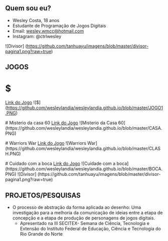 ## Quem sou eu?
 - Wesley Costa, 18 anos
 - Estudante de Programação de Jogos Digitais
 - Email: wesley.wmcc@hotmail.com
 - Instagram: @ctrlwesley
 <p>
</p>

![Divisor] (https://github.com/tanhuayu/imagens/blob/master/divisor-pagina1.png?raw=true)
## JOGOS

# $
<a href="https://wesleylandia.github.io/$/">Link do Jogo</a>
![$] (https://github.com/wesleylandia/wesleylandia.github.io/blob/master/JOGO1.PNG)
<p>
</p>
# Misterio da casa 60
<a href="https://wesleylandia.github.io/Oficina2">Link do Jogo</a>
![Misterio da Casa 60] (https://github.com/wesleylandia/wesleylandia.github.io/blob/master/CASA.PNG)
<p>
</p>
# Warriors War
<a href="https://leonardofelipe.github.io/Jogo3B/">Link do Jogo</a>
![Warriors War] (https://github.com/wesleylandia/wesleylandia.github.io/blob/master/CLASH.PNG)
<p>
</p>
# Cuidado com a boca
<a href="https://wesleylandia.github.io/CuidedasuaBoca/">Link do Jogo</a>
![Cuidade com a boca] (https://github.com/wesleylandia/wesleylandia.github.io/blob/master/BOCA.PNG)
![Divisor] (https://github.com/tanhuayu/imagens/blob/master/divisor-pagina1.png?raw=true)

## PROJETOS/PESQUISAS
- O processo de abstração da forma aplicada ao desenho: Uma investigação para a melhoria da comunicação de ideias entre a etapa de concepção e a etapa de produção de personagens de jogos digitais.
   - Apresentado na III SECITEX- Semana de Ciência, Tecnologia e Extensão do Instituto Federal de Educação, Ciência e Tecnologia      do Rio Grande do Norte




